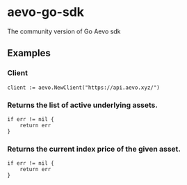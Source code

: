 # aevo-go-sdk
The community version of Go Aevo sdk
## Examples
### Client  
```
client := aevo.NewClient("https://api.aevo.xyz/")
```  
### Returns the list of active underlying assets.  
```assets, err := client.GetAssets()  
if err != nil {  
	return err  
}
```  
### Returns the current index price of the given asset.  
```assetPrice, err := client.GetAssetPrice("ETH")  
if err != nil {  
	return err  
}
```  